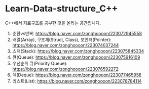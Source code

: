 # Learn-Data-structure_C++
C++에서 자료구조를 공부한 것을 올리는 공간입니다.

1. 순환vs반복: https://blog.naver.com/zonghoooon/223072945558
2. 배열(Array), 구조체(Struct, Class), 포인터(Pointer): https://blog.naver.com/zonghoooon/223074037244
3. 스택(Stack): https://blog.naver.com/zonghoooon/223075845334
4. 큐(Queue): https://blog.naver.com/zonghoooon/223075916109
5. 우선순위 큐(Priority Queue): https://blog.naver.com/zonghoooon/223076592272
6. 덱(Deque): https://blog.naver.com/zonghoooon/223077465958
7. 리스트(List): https://blog.naver.com/zonghoooon/223078784114

